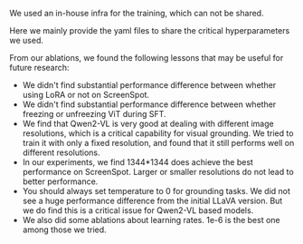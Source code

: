 We used an in-house infra for the training, which can not be shared.

Here we mainly provide the yaml files to share the critical hyperparameters we used.

From our ablations, we found the following lessons that may be useful for future research:

- We didn't find substantial performance difference between whether using LoRA or not on ScreenSpot.
- We didn't find substantial performance difference between whether freezing or unfreezing ViT during SFT.
- We find that Qwen2-VL is very good at dealing with different image resolutions, which is a critical capability for visual grounding. We tried to train it with only a fixed resolution, and found that it still performs well on different resolutions.
- In our experiments, we find 1344*1344 does achieve the best performance on ScreenSpot. Larger or smaller resolutions do not lead to better performance.
- You should always set temperature to 0 for grounding tasks. We did not see a huge performance difference from the initial LLaVA version. But we do find this is a critical issue for Qwen2-VL based models.
- We also did some ablations about learning rates. 1e-6 is the best one among those we tried.



